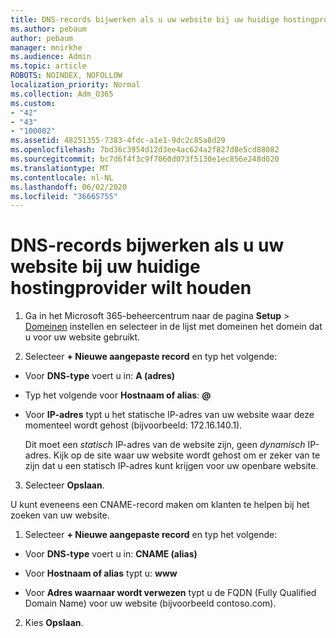 ```yaml
---
title: DNS-records bijwerken als u uw website bij uw huidige hostingprovider wilt houden
ms.author: pebaum
author: pebaum
manager: mnirkhe
ms.audience: Admin
ms.topic: article
ROBOTS: NOINDEX, NOFOLLOW
localization_priority: Normal
ms.collection: Adm_O365
ms.custom:
- "42"
- "43"
- "100002"
ms.assetid: 48251355-7383-4fdc-a1e1-9dc2c85a8d29
ms.openlocfilehash: 7bd36c3954d12d3ee4ac624a2f827d8e5cd88082
ms.sourcegitcommit: bc7d6f4f3c9f7060d073f5130e1ec856e248d020
ms.translationtype: MT
ms.contentlocale: nl-NL
ms.lasthandoff: 06/02/2020
ms.locfileid: "36665755"
---
```

# <a name="update-dns-records-to-keep-your-website-with-your-current-hosting-provider"></a>DNS-records bijwerken als u uw website bij uw huidige hostingprovider wilt houden

1. Ga in het Microsoft 365-beheercentrum naar de pagina **Setup**  >  [Domeinen](https://portal.office.com/adminportal/home#/Domains) instellen en selecteer in de lijst met domeinen het domein dat u voor uw website gebruikt.

2. Selecteer **+ Nieuwe aangepaste record** en typ het volgende:

  - Voor **DNS-type** voert u in: **A (adres)**

  - Typ het volgende voor **Hostnaam of alias**: **@**

  - Voor **IP-adres** typt u het statische IP-adres van uw website waar deze momenteel wordt gehost (bijvoorbeeld: 172.16.140.1).

    Dit moet een  *statisch*  IP-adres van de website zijn, geen  *dynamisch*  IP-adres. Kijk op de site waar uw website wordt gehost om er zeker van te zijn dat u een statisch IP-adres kunt krijgen voor uw openbare website.

3. Selecteer **Opslaan**.

U kunt eveneens een CNAME-record maken om klanten te helpen bij het zoeken van uw website.
  
1. Selecteer **+ Nieuwe aangepaste record** en typ het volgende:

  - Voor **DNS-type** voert u in: **CNAME (alias)**

  - Voor **Hostnaam of alias** typt u: **www**

  - Voor **Adres waarnaar wordt verwezen** typt u de FQDN (Fully Qualified Domain Name) voor uw website (bijvoorbeeld contoso.com).

2. Kies **Opslaan**.
